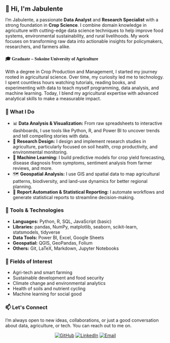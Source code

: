 <h1 style="font-size: 20px;">👋 Hi, I'm Jabulente</h1>

<p>
I’m Jabulente, a passionate <strong>Data Analyst</strong> and <strong>Research Specialist</strong> with a strong foundation in <strong>Crop Science</strong>. I combine domain knowledge in agriculture with cutting-edge data science techniques to help improve food systems, environmental sustainability, and rural livelihoods. My work focuses on transforming raw data into actionable insights for policymakers, researchers, and farmers alike.
</p>

<h4  style="font-family: Colonna MT;">🎓 Graduate – Sokoine University of Agriculture</h4>

<p>
With a degree in Crop Production and Management, I started my journey rooted in agricultural science. Over time, my curiosity led me to technology. I spent countless hours watching tutorials, reading books, and experimenting with data to teach myself programming, data analysis, and machine learning. Today, I blend my agricultural expertise with advanced analytical skills to make a measurable impact.
</p>

<h3>💼 What I Do</h3>

<ul>
  <li>📊 <strong>Data Analysis & Visualization:</strong> From raw spreadsheets to interactive dashboards, I use tools like Python, R, and Power BI to uncover trends and tell compelling stories with data.</li>
  <li>🧪 <strong>Research Design:</strong> I design and implement research studies in agriculture, particularly focused on soil health, crop productivity, and environmental monitoring.</li>
  <li>🧠 <strong>Machine Learning:</strong> I build predictive models for crop yield forecasting, disease diagnosis from symptoms, sentiment analysis from farmer reviews, and more.</li>
  <li>🗺️ <strong>Geospatial Analysis:</strong> I use GIS and spatial data to map agricultural patterns, biodiversity, and land-use dynamics for better regional planning.</li>
  <li>📝 <strong>Report Automation & Statistical Reporting:</strong> I automate workflows and generate statistical reports to streamline decision-making.</li>
</ul>

<h3>🚀 Tools & Technologies</h3>

<ul>
  <li><strong>Languages:</strong> Python, R, SQL, JavaScript (basic)</li>
  <li><strong>Libraries:</strong> pandas, NumPy, matplotlib, seaborn, scikit-learn, statsmodels, tidyverse</li>
  <li><strong>Data Tools:</strong> Power BI, Excel, Google Sheets</li>
  <li><strong>Geospatial:</strong> QGIS, GeoPandas, Folium</li>
  <li><strong>Others:</strong> Git, LaTeX, Markdown, Jupyter Notebooks</li>
</ul>

<h3>🌱 Fields of Interest</h3>

<ul>
  <li>Agri-tech and smart farming</li>
  <li>Sustainable development and food security</li>
  <li>Climate change and environmental analytics</li>
  <li>Health of soils and nutrient cycling</li>
  <li>Machine learning for social good</li>
</ul>

<h3>📫 Let's Connect</h3>
<p>
I’m always open to new ideas, collaborations, or just a good conversation about data, agriculture, or tech. You can reach out to me on.
</p>

<div align="center">  

[![GitHub](https://img.shields.io/badge/GitHub-Jabulente-black?logo=github)](https://github.com/Jabulente)  [![LinkedIn](https://img.shields.io/badge/LinkedIn-Jabulente-blue?logo=linkedin)](https://linkedin.com/in/jabulente-208019349)  [![Email](https://img.shields.io/badge/Email-jabulente@hotmail.com-red?logo=gmail)](mailto:Jabulente@hotmail.com)  

</div>

